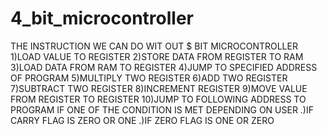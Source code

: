 # 4_bit_microcontroller

THE INSTRUCTION WE CAN DO WIT OUT $ BIT MICROCONTROLLER
1)LOAD VALUE TO REGISTER
2)STORE DATA FROM REGISTER TO RAM
3)LOAD DATA FROM RAM TO REGISTER
4)JUMP TO SPECIFIED ADDRESS OF PROGRAM
5)MULTIPLY TWO REGISTER
6)ADD TWO REGISTER
7)SUBTRACT TWO REGISTER
8)INCREMENT REGISTER
9)MOVE VALUE FROM REGISTER TO REGISTER
10)JUMP TO FOLLOWING ADDRESS TO PROGRAM IF ONE OF THE CONDITION IS MET DEPENDING ON USER
.)IF CARRY FLAG IS ZERO OR ONE
.)IF ZERO FLAG IS ONE OR ZERO

